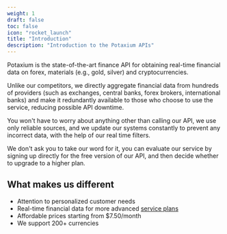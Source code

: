 ```yaml
---
weight: 1
draft: false
toc: false
icon: "rocket_launch"
title: "Introduction"
description: "Introduction to the Potaxium APIs"
---
```


Potaxium is the state-of-the-art finance API for obtaining real-time financial data on forex, materials (e.g., gold, silver)
and cryptocurrencies.

Unlike our competitors, we directly aggregate financial data from hundreds of providers (such as exchanges, central banks,
forex brokers, international banks) and make it redundantly available to those who choose to use the service, reducing
possible API downtime.

You won't have to worry about anything other than calling our API, we use only reliable sources, and we update
our systems constantly to prevent any incorrect data, with the help of our real time filters.

We don't ask you to take our word for it, you can evaluate our service by signing up directly for the free version
of our API, and then decide whether to upgrade to a higher plan.

## What makes us different
- Attention to personalized customer needs
- Real-time financial data for more advanced [service plans](/docs/pricing)
- Affordable prices starting from $7.50/month
- We support 200+ currencies
